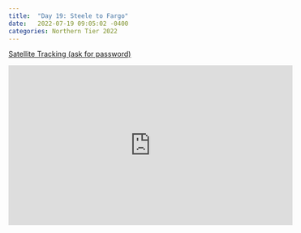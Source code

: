 ```yaml
---
title:  "Day 19: Steele to Fargo"
date:   2022-07-19 09:05:02 -0400
categories: Northern Tier 2022
---
```


[Satellite Tracking (ask for password)](https://us0-share.explore.garmin.com/share/harveybarnhard)

<iframe width="560" height="315" src="https://www.youtube.com/embed/VBNgECvooOs" frameborder="0" allow="autoplay; encrypted-media" allowfullscreen></iframe>

<p style="text-align: center;"><div class='strava-embed-placeholder' data-embed-type='activity' data-embed-id='7496465061'></div><script src='https://strava-embeds.com/embed.js'></script></p>
